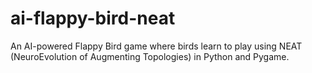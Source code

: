 # ai-flappy-bird-neat
An AI-powered Flappy Bird game where birds learn to play using NEAT (NeuroEvolution of Augmenting Topologies) in Python and Pygame.
